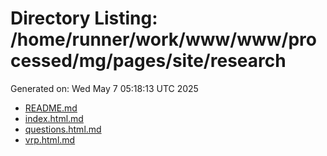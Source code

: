 # Directory Listing: /home/runner/work/www/www/processed/mg/pages/site/research
Generated on: Wed May  7 05:18:13 UTC 2025

- [README.md](README.md)
- [index.html.md](index.html.md)
- [questions.html.md](questions.html.md)
- [vrp.html.md](vrp.html.md)
